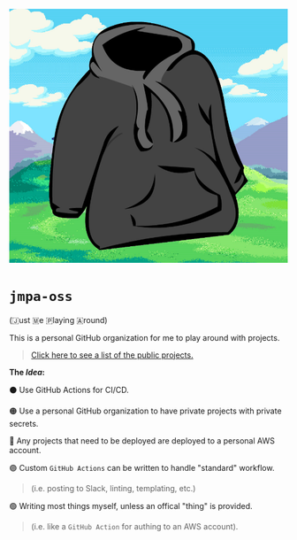 <p align="center">
  <img src="./docs/logo.png">
</p>

# `jmpa-oss`

(🇯ust 🇲e 🇵laying 🇦round)

This is a personal GitHub organization for me to play around with projects.

> [Click here to see a list of the public projects.](https://github.com/jmpa-oss?q=&type=public&language=&sort=)

**The _Idea_:**

⚫ Use GitHub Actions for CI/CD.

🟠 Use a personal GitHub organization to have private projects with private secrets.

🔵 Any projects that need to be deployed are deployed to a personal AWS account.

🟣 Custom `GitHub Actions` can be written to handle "standard" workflow.

> (i.e. posting to Slack, linting, templating, etc.)

🟢 Writing most things myself, unless an offical "thing" is provided.
> (i.e. like a `GitHub Action` for authing to an AWS account).
